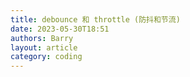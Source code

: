 ```yaml
---
title: debounce 和 throttle (防抖和节流)
date: 2023-05-30T18:51
authors: Barry
layout: article
category: coding
---
```

